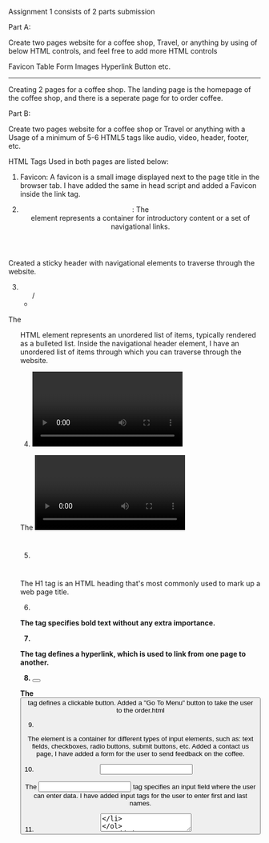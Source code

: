 Assignment 1 consists of 2 parts submission

Part A:

Create two pages website for a coffee shop, Travel, or anything by using of below HTML controls, and feel free to add more HTML controls

Favicon
Table
Form
Images
Hyperlink
Button etc.

----------------------------------------------------------------

Creating 2 pages for a coffee shop. The landing page is the homepage of the coffee shop, and there is a seperate page for to order coffee.

Part B:

Create two pages website for a coffee shop or Travel or anything with a Usage of a minimum of 5-6 HTML5 tags like audio, video, header, footer, etc.

HTML Tags Used in both pages are listed below:

1. Favicon: A favicon is a small image displayed next to the page title in the browser tab.
I have added the same in head script and added a Favicon inside the link tag.

2. <header>: The <header> element represents a container for introductory content or a set of navigational links.
Created a sticky header with navigational elements to traverse through the website.

3. <ul>/ <li>
The <ul> HTML element represents an unordered list of items, typically rendered as a bulleted list. 
Inside the navigational header element, I have an unordered list of items through which you can traverse through the website.

4. <video>
The <video> tag is used to embed video content in a document, such as a movie clip or other video streams.
I have added the <video> tag as main section as a decorative element.
I have also added an overlay element to the main section. I have added button to traverse to the order page of the website.

5. <h1>
The H1 tag is an HTML heading that's most commonly used to mark up a web page title.

6. <b>
The <b> tag specifies bold text without any extra importance.

7. <a>
The <a> tag defines a hyperlink, which is used to link from one page to another.

8. <button>
The <button> tag defines a clickable button.
Added a "Go To Menu" button to take the user to the order.html

9. <form>
The <form> element is a container for different types of input elements, such as: text fields, checkboxes, radio buttons, submit buttons, etc.
Added a contact us page, I have added a form for the user to send feedback on the coffee.

10. <input>
The <input> tag specifies an input field where the user can enter data.
I have added input tags for the user to enter first and last names.

11. <textarea>
Added textarea to capture feedback of the user.
12. <label>

HTML Tags used in the order.htm page

1. <audio>
The controls attribute adds audio controls, like play, pause, and volume.
The <source> element allows you to specify alternative audio files which the browser may choose from. The browser will use the first recognized format.
The text between the <audio> and </audio> tags will only be displayed in browsers that do not support the <audio> element.
As soon as you land on the order.html page, you can play a mp3 file which
will enhance the user experience.


2. <table>/ <tr>/ <th>
A table in HTML consists of table cells inside rows and columns.
An order menu is created inside a table.

5. <img>
I have added pictures for the order menu for users to select.





